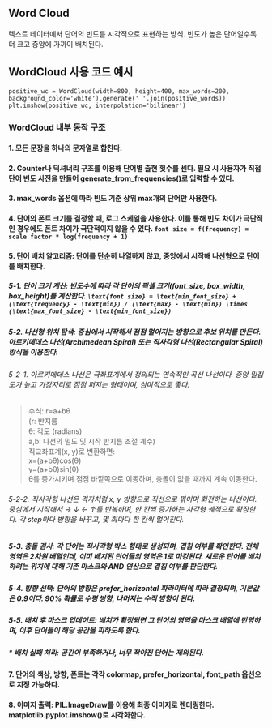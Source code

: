 ## Word Cloud
텍스트 데이터에서 단어의 빈도를 시각적으로 표현하는 방식. 빈도가 높은 단어일수록 더 크고 중앙에 가까이 배치된다.

## WordCloud 사용 코드 예시
```positive_wc = WordCloud(width=800, height=400, max_words=200, background_color='white').generate(' '.join(positive_words))```  
```plt.imshow(positive_wc, interpolation='bilinear')```

### WordCloud 내부 동작 구조
#### 1. 모든 문장을 하나의 문자열로 합친다.
#### 2. Counter나 딕셔너리 구조를 이용해 단어별 출현 횟수를 센다. 필요 시 사용자가 직접 단어 빈도 사전을 만들어 generate_from_frequencies()로 입력할 수 있다.
#### 3. max_words 옵션에 따라 빈도 기준 상위 max개의 단어만 사용한다.
#### 4. 단어의 폰트 크기를 결정할 때, 로그 스케일을 사용한다. 이를 통해 빈도 차이가 극단적인 경우에도 폰트 차이가 극단적이지 않을 수 있다. ```font size = f(frequency) = scale factor * log(frequency + 1)```
#### 5. 단어 배치 알고리즘: 단어를 단순히 나열하지 않고, 중앙에서 시작해 나선형으로 단어를 배치한다.  
##### 5-1. 단어 크기 계산: 빈도수에 따라 각 단어의 픽셀 크기(font_size, box_width, box_height)를 계산한다. ```\text{font size} = \text{min_font_size} + (\text{frequency} - \text{min}) / (\text{max} - \text{min}) \times (\text{max_font_size} - \text{min_font_size})```  
#####  5-2. 나선형 위치 탐색: 중심에서 시작해서 점점 멀어지는 방향으로 후보 위치를 만든다. 아르키메데스 나선(Archimedean Spiral) 또는 직사각형 나선(Rectangular Spiral) 방식을 이용한다.  
###### 5-2-1. 아르키메데스 나선은 극좌표계에서 정의되는 연속적인 곡선 나선이다. 중앙 밀집도가 높고 가장자리로 점점 퍼지는 형태이며, 심미적으로 좋다.  
> 수식:
r=a+bθ  
(r: 반지름  
θ: 각도 (radians)  
a,b: 나선의 밀도 및 시작 반지름 조절 계수)  
직교좌표계(x, y)로 변환하면:  
x=(a+bθ)cos(θ)  
y=(a+bθ)sin(θ)  
θ를 증가시키며 점점 바깥쪽으로 이동하며, 충돌이 없을 때까지 계속 이동한다.  
###### 5-2-2. 직사각형 나선은 격자처럼 x, y 방향으로 직선으로 꺾이며 회전하는 나선이다. 중심에서 시작해서 → ↓ ← ↑를 반복하며, 한 칸씩 증가하는 사각형 궤적으로 확장한다. 각 step마다 방향을 바꾸고, 몇 회마다 한 칸씩 멀어진다.  
##### 5-3. 충돌 검사: 각 단어는 직사각형 박스 형태로 생성되며, 겹침 여부를 확인한다. 전체 영역은 2차원 배열인데, 이미 배치된 단어들의 영역은 1로 마킹된다. 새로운 단어를 배치하려는 위치에 대해 기존 마스크와 AND 연산으로 겹침 여부를 판단한다.  
##### 5-4. 방향 선택: 단어의 방향은 prefer_horizontal 파라미터에 따라 결정되며, 기본값은 0.9이다. 90% 확률로 수평 방향, 나머지는 수직 방향이 된다.  
##### 5-5. 배치 후 마스크 업데이트: 배치가 확정되면 그 단어의 영역을 마스크 배열에 반영하며, 이후 단어들이 해당 공간을 피하도록 한다.  
##### * 배치 실패 처리: 공간이 부족하거나, 너무 작아진 단어는 제외된다.  
#### 7. 단어의 색상, 방향, 폰트는 각각 colormap, prefer_horizontal, font_path 옵션으로 지정 가능하다.  
#### 8. 이미지 출력: PIL.ImageDraw를 이용해 최종 이미지로 렌더링한다. matplotlib.pyplot.imshow()로 시각화한다.  
